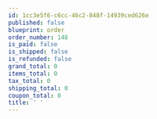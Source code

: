 ```yaml
---
id: 1cc3e5f6-c6cc-46c2-848f-14939ced626e
published: false
blueprint: order
order_number: 148
is_paid: false
is_shipped: false
is_refunded: false
grand_total: 0
items_total: 0
tax_total: 0
shipping_total: 0
coupon_total: 0
title: ' '
---
```

